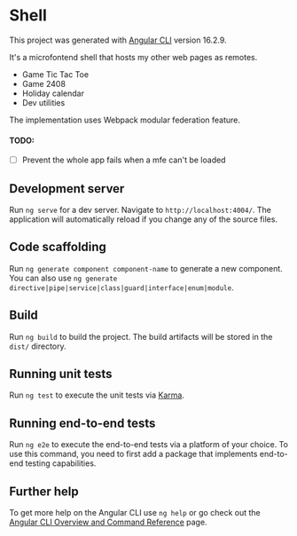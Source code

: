 # Shell

This project was generated with [Angular CLI](https://github.com/angular/angular-cli) version 16.2.9.

It's a microfontend shell that hosts my other web pages as remotes.
- Game Tic Tac Toe
- Game 2408
- Holiday calendar
- Dev utilities

The implementation uses Webpack modular federation feature.

#### TODO:
- [ ] Prevent the whole app fails when a mfe can't be loaded

## Development server

Run `ng serve` for a dev server. Navigate to `http://localhost:4004/`. The application will automatically reload if you change any of the source files.

## Code scaffolding

Run `ng generate component component-name` to generate a new component. You can also use `ng generate directive|pipe|service|class|guard|interface|enum|module`.

## Build

Run `ng build` to build the project. The build artifacts will be stored in the `dist/` directory.

## Running unit tests

Run `ng test` to execute the unit tests via [Karma](https://karma-runner.github.io).

## Running end-to-end tests

Run `ng e2e` to execute the end-to-end tests via a platform of your choice. To use this command, you need to first add a package that implements end-to-end testing capabilities.

## Further help

To get more help on the Angular CLI use `ng help` or go check out the [Angular CLI Overview and Command Reference](https://angular.io/cli) page.

